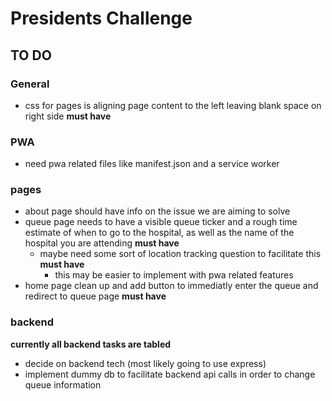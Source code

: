 # Presidents Challenge

## TO DO

### General
- css for pages is aligning page content to the left leaving blank space on right side **must have**

### PWA
- need pwa related files like manifest.json and a service worker

### pages
- about page should have info on the issue we are aiming to solve
- queue page needs to have a visible queue ticker and a rough time estimate of when to go to the hospital, as well as the name of the hospital you are attending **must have**
  - maybe need some sort of location tracking question to facilitate this **must have**
    - this may be easier to implement with pwa related features 
- home page clean up and add button to immediatly enter the queue and redirect to   queue page **must have**

### backend 
**currently all backend tasks are tabled**
- decide on backend tech (most likely going to use express)
- implement dummy db to facilitate backend api calls in order to change queue information 